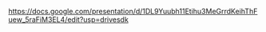 https://docs.google.com/presentation/d/1DL9Yuubh11Etihu3MeGrrdKeihThFuew_5raFiM3EL4/edit?usp=drivesdk
